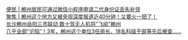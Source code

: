   
[便民 | 郴州居民可通过微信小程序申请二代身份证丢失补领](http://www.dianyue.me/archives/742/ew5huuveml3n7nsm/)  
[聚焦 | 郴州这个地方又被央视深度报道近40分钟！又要火一把了！](http://www.dianyue.me/archives/744/hi6hf44b9k814lfe/)  
[长沙郴州岳阳三市联动 数十驾无人机将“飞阅”郴州](http://www.dianyue.me/archives/802/ptej3ogeqdu6heep/)  
[几乎全部“沦陷”！3年，郴州这个单位3任局长、18名科级干部等先后被查……](http://www.dianyue.me/archives/717/bt37w253mthawzs4/)